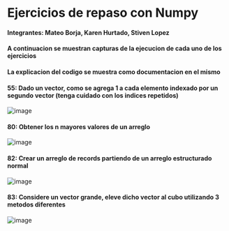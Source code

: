 # Ejercicios de repaso con Numpy

#### Integrantes: Mateo Borja, Karen Hurtado, Stiven Lopez
#### A continuacion se muestran capturas de la ejecucion de cada uno de los ejercicios
#### La explicacion del codigo se muestra como documentacion en el mismo

#### 55: Dado un vector, como se agrega 1 a cada elemento indexado por un segundo vector (tenga cuidado con los indices repetidos)
![image](https://user-images.githubusercontent.com/66144847/123864535-7e70bb80-d8f0-11eb-8ec2-ea4e94695b20.png)

#### 80: Obtener los n mayores valores de un arreglo
![image](https://user-images.githubusercontent.com/66144847/123868321-25575680-d8f5-11eb-837c-247b597d015c.png)

#### 82: Crear un arreglo de records partiendo de un arreglo estructurado normal
![image](https://user-images.githubusercontent.com/66144847/123877353-a79a4780-d902-11eb-967f-e860e5065f11.png)

#### 83: Considere un vector grande, eleve dicho vector al cubo utilizando 3 metodos diferentes
![image](https://user-images.githubusercontent.com/66144847/123880316-04e4c780-d908-11eb-9077-160adee51a81.png)





